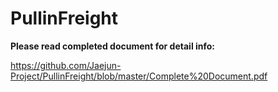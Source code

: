 # PullinFreight

**Please read completed document for detail info:**

https://github.com/Jaejun-Project/PullinFreight/blob/master/Complete%20Document.pdf
